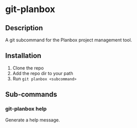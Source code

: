 # git-planbox

## Description

A git subcommand for the Planbox project management tool.

## Installation

1. Clone the repo
2. Add the repo dir to your path
3. Run `git planbox <subcommand>`

## Sub-commands

### git-planbox help

Generate a help message.
